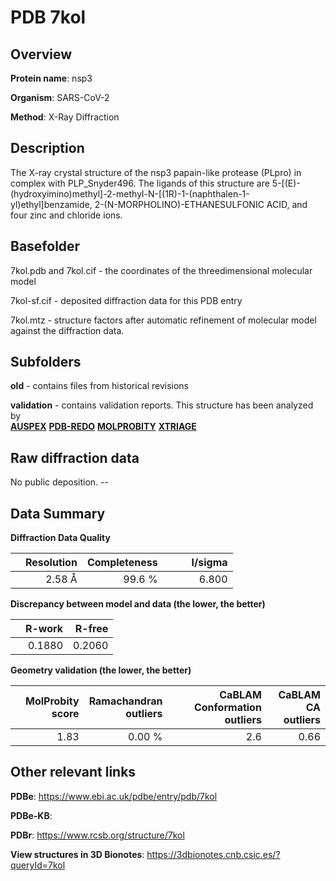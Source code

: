 # PDB 7kol

## Overview

**Protein name**: nsp3

**Organism**: SARS-CoV-2

**Method**: X-Ray Diffraction

## Description

The X-ray crystal structure of the nsp3 papain-like protease (PLpro) in complex with PLP_Snyder496. The ligands of this structure are 5-[(E)-(hydroxyimino)methyl]-2-methyl-N-[(1R)-1-(naphthalen-1-yl)ethyl]benzamide, 2-(N-MORPHOLINO)-ETHANESULFONIC ACID, and four zinc and chloride ions.

## Basefolder

7kol.pdb and 7kol.cif - the coordinates of the threedimensional molecular model

7kol-sf.cif - deposited diffraction data for this PDB entry

7kol.mtz - structure factors after automatic refinement of molecular model against the diffraction data.

## Subfolders



**old** - contains files from historical revisions

**validation** - contains validation reports. This structure has been analyzed by <br>[**AUSPEX**](https://github.com/thorn-lab/coronavirus_structural_task_force/tree/master/pdb/nsp3/SARS-CoV-2/7kol/validation/auspex) [**PDB-REDO**](https://github.com/thorn-lab/coronavirus_structural_task_force/tree/master/pdb/nsp3/SARS-CoV-2/7kol/validation/pdb-redo) [**MOLPROBITY**](https://github.com/thorn-lab/coronavirus_structural_task_force/tree/master/pdb/nsp3/SARS-CoV-2/7kol/validation/molprobity) [**XTRIAGE**](https://github.com/thorn-lab/coronavirus_structural_task_force/blob/master/pdb/nsp3/SARS-CoV-2/7kol/validation/Xtriage_output.log)   



## Raw diffraction data

No public deposition. --<br> 

## Data Summary
**Diffraction Data Quality**

|   | Resolution | Completeness| I/sigma |
|---|-------------:|----------------:|--------------:|
|   |2.58 Å|99.6  %|<img width=50/>6.800|

**Discrepancy between model and data (the lower, the better)**

|   | **R-work**| **R-free**   
|---|-------------:|----------------:|           
||  0.1880|  0.2060|

**Geometry validation (the lower, the better)**

|   |**MolProbity<br>score**| **Ramachandran<br>outliers** | **CaBLAM<br>Conformation outliers** | **CaBLAM<br>CA outliers** |
|---|-------------:|----------------:|----------------:|----------------:|
||  1.83|  0.00 %|2.6|0.66|

 

 



## Other relevant links 
**PDBe**:  https://www.ebi.ac.uk/pdbe/entry/pdb/7kol

**PDBe-KB**:  
 
**PDBr**: https://www.rcsb.org/structure/7kol 

**View structures in 3D Bionotes**: https://3dbionotes.cnb.csic.es/?queryId=7kol

